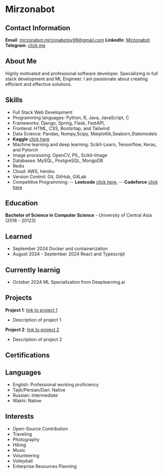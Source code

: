 # Mirzonabot

## Contact Information

**Email**: mirzonabot.mirzonabotov99@gmail.com
**LinkedIn**: [Mirzonabot](https://www.linkedin.com/in/mirzonabot-m-407a26180/)
**Telegram**:
[click me](t.me/Mirzogit)



## About Me

Highly motivated and professional software developer. Specializing in full stack development and ML Engineer. I am passionate about creating efficient and effective solutions.

## Skills

- Full Stack Web Development
- Programming languages: Python, R, Java, JavaScript, C
- Frameworks: Django, Spring, Flask, FastAPI,
- Frontend: HTML, CSS, Bootsrtap, and Tailwind
- Data Science: Pandas, Numpy,Scipy, Matplotlib,Seaborn,Statsmodels
- **Kaggle** [click here](https://www.kaggle.com/mirzonabot)
- Machine learning and deep learning: Scikit-Learn, Tensorflow, Keras, and Pytorch
- Image processing: OpenCV, PIL, Scikit-Image
- Databases: MySQL, PostgreSQL, MongoDB
- Redis
- Cloud: AWS, heroku
- Version Control: Git, GitHub, GitLab
- Competitive Programming:
--   **Leetcode** [click here](https://leetcode.com/mirzonabot/),
--   **Codeforce** [click here](https://codeforces.com/profile/Mirzonabot)




## Education

**Bachelor of Science in Computer Science** - University of Central Asia (2018 - 20123)


## Learned
- September 2024                  Docker and containerization
- August 2024 - September 2024    React and Typescript

## Currently learnig
- October 2024                    ML Specialization from Deeplearning.ai

## Projects

**Project 1**: [link to project 1](https://github.com/Mirzonabot/game-hub)
- Description of project 1

**Project 2**: [link to project 2](#)
- Description of project 2

## Certifications



## Languages

- English: Professional working proficiency
- Tajik/Persian/Dari: Native
- Russian: Intermediate
- Wakhi: Native


## Interests

- Open-Source Contribution
- Traveling
- Photography
- Hiking
- Music
- Volunteering
- Volleyball
- Enterprise Resources Planning 


